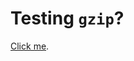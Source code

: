 # Testing `gzip`?

[Click me](https://cdn.rawgit.com/vicente-gonzalez-ruiz/gzip/master/index.html).

